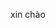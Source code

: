 <!DOCTYPE html>
<html lang="vi">
<head>
    <meta charset="UTF-8">
    <meta http-equiv="X-UA-Compatible" content="IE=edge">
    <meta name="viewport" content="width=device-width, initial-scale=1.0">
    <title>Minuc</title>
</head>
<body>
    <p> xin chào </p>
</body>
</html>
